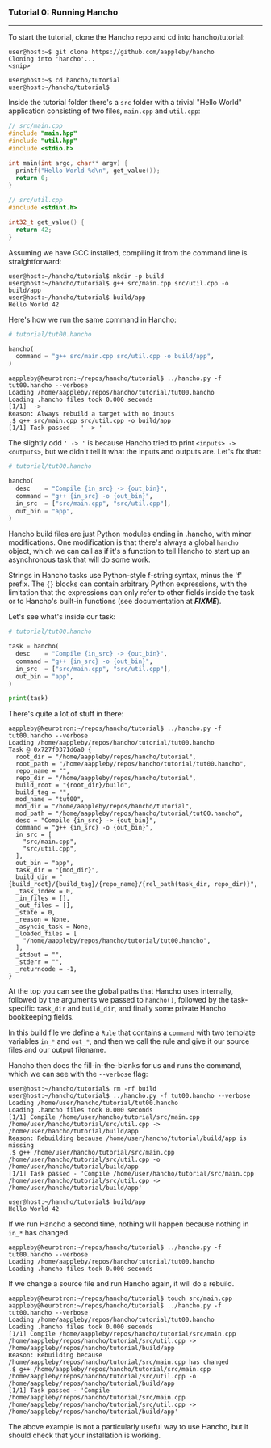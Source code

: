 ### Tutorial 0: Running Hancho
---

To start the tutorial, clone the Hancho repo and cd into hancho/tutorial:

```shell
user@host:~$ git clone https://github.com/aappleby/hancho
Cloning into 'hancho'...
<snip>

user@host:~$ cd hancho/tutorial
user@host:~/hancho/tutorial$
```

Inside the tutorial folder there's a ```src``` folder with a trivial "Hello
World" application consisting of two files, ```main.cpp``` and ```util.cpp```:

``` cpp
// src/main.cpp
#include "main.hpp"
#include "util.hpp"
#include <stdio.h>

int main(int argc, char** argv) {
  printf("Hello World %d\n", get_value());
  return 0;
}
```
```cpp
// src/util.cpp
#include <stdint.h>

int32_t get_value() {
  return 42;
}
```

Assuming we have GCC installed, compiling it from the command line is
straightforward:

```shell
user@host:~/hancho/tutorial$ mkdir -p build
user@host:~/hancho/tutorial$ g++ src/main.cpp src/util.cpp -o build/app
user@host:~/hancho/tutorial$ build/app
Hello World 42
```

Here's how we run the same command in Hancho:

```py
# tutorial/tut00.hancho

hancho(
  command = "g++ src/main.cpp src/util.cpp -o build/app",
)
```

```shell
aappleby@Neurotron:~/repos/hancho/tutorial$ ../hancho.py -f tut00.hancho --verbose
Loading /home/aappleby/repos/hancho/tutorial/tut00.hancho
Loading .hancho files took 0.000 seconds
[1/1]  ->
Reason: Always rebuild a target with no inputs
.$ g++ src/main.cpp src/util.cpp -o build/app
[1/1] Task passed - ' -> '
```

The slightly odd ```' -> '``` is because Hancho tried to print ```<inputs> -> <outputs>```, but we didn't tell it what the inputs and outputs are. Let's fix that:


```py
# tutorial/tut00.hancho

hancho(
  desc    = "Compile {in_src} -> {out_bin}",
  command = "g++ {in_src} -o {out_bin}",
  in_src  = ["src/main.cpp", "src/util.cpp"],
  out_bin = "app",
)
```

Hancho build files are just Python modules ending in .hancho, with minor
modifications. One modification is that there's always a global ```hancho``` object, which we can call as if it's a function to tell Hancho to start up an asynchronous task that will do some work.

Strings in Hancho tasks use Python-style f-string syntax, minus the 'f' prefix. The ```{}``` blocks can contain arbitrary Python expressions, with the limitation that the expressions can only refer to other fields inside the task or to Hancho's built-in functions (see documentation at ***FIXME***).

Let's see what's inside our task:

```py
# tutorial/tut00.hancho

task = hancho(
  desc    = "Compile {in_src} -> {out_bin}",
  command = "g++ {in_src} -o {out_bin}",
  in_src  = ["src/main.cpp", "src/util.cpp"],
  out_bin = "app",
)

print(task)
```

There's quite a lot of stuff in there:
```shell
aappleby@Neurotron:~/repos/hancho/tutorial$ ../hancho.py -f tut00.hancho --verbose
Loading /home/aappleby/repos/hancho/tutorial/tut00.hancho
Task @ 0x727f0371d6a0 {
  root_dir = "/home/aappleby/repos/hancho/tutorial",
  root_path = "/home/aappleby/repos/hancho/tutorial/tut00.hancho",
  repo_name = "",
  repo_dir = "/home/aappleby/repos/hancho/tutorial",
  build_root = "{root_dir}/build",
  build_tag = "",
  mod_name = "tut00",
  mod_dir = "/home/aappleby/repos/hancho/tutorial",
  mod_path = "/home/aappleby/repos/hancho/tutorial/tut00.hancho",
  desc = "Compile {in_src} -> {out_bin}",
  command = "g++ {in_src} -o {out_bin}",
  in_src = [
    "src/main.cpp",
    "src/util.cpp",
  ],
  out_bin = "app",
  task_dir = "{mod_dir}",
  build_dir = "{build_root}/{build_tag}/{repo_name}/{rel_path(task_dir, repo_dir)}",
  _task_index = 0,
  _in_files = [],
  _out_files = [],
  _state = 0,
  _reason = None,
  _asyncio_task = None,
  _loaded_files = [
    "/home/aappleby/repos/hancho/tutorial/tut00.hancho",
  ],
  _stdout = "",
  _stderr = "",
  _returncode = -1,
}
```
At the top you can see the global paths that Hancho uses internally, followed by the arguments we passed to ```hancho()```, followed by the task-specific ```task_dir``` and ```build_dir```, and finally some private Hancho bookkeeping fields.


In this build file we define a ```Rule``` that contains a
```command``` with two template variables ```in_*``` and ```out_*```,
and then we call the rule and give it our source files and our output filename.

Hancho then does the fill-in-the-blanks for us and runs the command, which we
can see with the ```--verbose``` flag:

```shell
user@host:~/hancho/tutorial$ rm -rf build
user@host:~/hancho/tutorial$ ../hancho.py -f tut00.hancho --verbose
Loading /home/user/hancho/tutorial/tut00.hancho
Loading .hancho files took 0.000 seconds
[1/1] Compile /home/user/hancho/tutorial/src/main.cpp /home/user/hancho/tutorial/src/util.cpp -> /home/user/hancho/tutorial/build/app
Reason: Rebuilding because /home/user/hancho/tutorial/build/app is missing
.$ g++ /home/user/hancho/tutorial/src/main.cpp /home/user/hancho/tutorial/src/util.cpp -o /home/user/hancho/tutorial/build/app
[1/1] Task passed - 'Compile /home/user/hancho/tutorial/src/main.cpp /home/user/hancho/tutorial/src/util.cpp -> /home/user/hancho/tutorial/build/app'

user@host:~/hancho/tutorial$ build/app
Hello World 42
```

If we run Hancho a second time, nothing will happen because nothing in
```in_*``` has changed.

```shell
aappleby@Neurotron:~/repos/hancho/tutorial$ ../hancho.py -f tut00.hancho --verbose
Loading /home/aappleby/repos/hancho/tutorial/tut00.hancho
Loading .hancho files took 0.000 seconds
```

If we change a source file and run Hancho again, it will do a rebuild.

```shell
aappleby@Neurotron:~/repos/hancho/tutorial$ touch src/main.cpp
aappleby@Neurotron:~/repos/hancho/tutorial$ ../hancho.py -f tut00.hancho --verbose
Loading /home/aappleby/repos/hancho/tutorial/tut00.hancho
Loading .hancho files took 0.000 seconds
[1/1] Compile /home/aappleby/repos/hancho/tutorial/src/main.cpp /home/aappleby/repos/hancho/tutorial/src/util.cpp -> /home/aappleby/repos/hancho/tutorial/build/app
Reason: Rebuilding because /home/aappleby/repos/hancho/tutorial/src/main.cpp has changed
.$ g++ /home/aappleby/repos/hancho/tutorial/src/main.cpp /home/aappleby/repos/hancho/tutorial/src/util.cpp -o /home/aappleby/repos/hancho/tutorial/build/app
[1/1] Task passed - 'Compile /home/aappleby/repos/hancho/tutorial/src/main.cpp /home/aappleby/repos/hancho/tutorial/src/util.cpp -> /home/aappleby/repos/hancho/tutorial/build/app'
```

The above example is not a particularly useful way to use Hancho, but it should
check that your installation is working.
